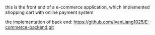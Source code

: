 this is the front end of a e-commerce application, which implemented shopping cart with online payment system

the implementation of back end: https://github.com/IvanLiang1025/E-commerce-backend.git
